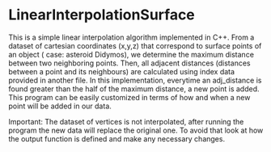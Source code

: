 # LinearInterpolationSurface
This is a simple linear interpolation algorithm implemented in C++.
From a dataset of cartesian coordinates (x,y,z) that correspond to surface points of an object ( case: asteroid Didymos),
we determine the maximum distance between two neighboring points. 
Then, all adjacent distances (distances between a point and its neighbours) are calculated using index data provided in another file.
In this implementation, everytime an adj_distance is found greater than the half of the maximum distance, a new point is added.
This program can be easily customized in terms of how and when a new point will be added in our data.

Important: The dataset of vertices is not interpolated, after running the program the new data will replace the original one.
To avoid that look at how the output function is defined and make any necessary changes.

